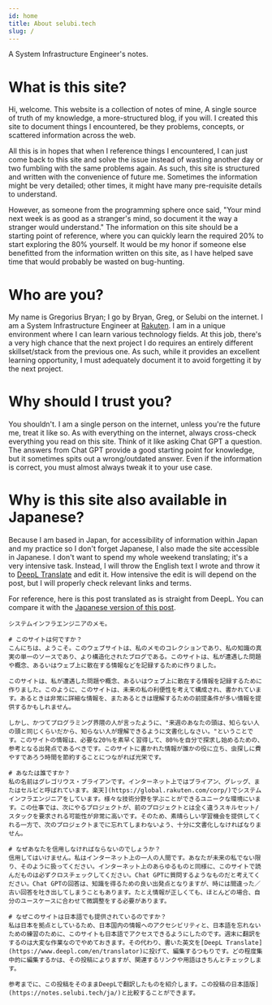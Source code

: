 ```yaml
---
id: home
title: About selubi.tech
slug: /
---
```


A System Infrastructure Engineer's notes.

# What is this site?

Hi, welcome. This website is a collection of notes of mine, A single source of truth of my knowledge, a more-structured blog, if you will. I created this site to document things I encountered, be they problems, concepts, or scattered information across the web.

All this is in hopes that when I reference things I encountered, I can just come back to this site and solve the issue instead of wasting another day or two fumbling with the same problems again. As such, this site is structured and written with the convenience of future me. Sometimes the information might be very detailed; other times, it might have many pre-requisite details to understand.

However, as someone from the programming sphere once said, "Your mind next week is as good as a stranger's mind, so document it the way a stranger would understand." The information on this site should be a starting point of reference, where you can quickly learn the required 20% to start exploring the 80% yourself. It would be my honor if someone else benefitted from the information written on this site, as I have helped save time that would probably be wasted on bug-hunting.

# Who are you?

My name is Gregorius Bryan; I go by Bryan, Greg, or Selubi on the internet. I am a System Infrastructure Engineer at [Rakuten](https://global.rakuten.com/corp/). I am in a unique environment where I can learn various technology fields. At this job, there's a very high chance that the next project I do requires an entirely different skillset/stack from the previous one. As such, while it provides an excellent learning opportunity, I must adequately document it to avoid forgetting it by the next project.

# Why should I trust you?

You shouldn't. I am a single person on the internet, unless you're the future me, treat it like so. As with everything on the internet, always cross-check everything you read on this site. Think of it like asking Chat GPT a question. The answers from Chat GPT provide a good starting point for knowledge, but it sometimes spits out a wrong/outdated answer. Even if the information is correct, you must almost always tweak it to your use case.

# Why is this site also available in Japanese?

Because I am based in Japan, for accessibility of information within Japan and my practice so I don't forget Japanese, I also made the site accessible in Japanese. I don't want to spend my whole weekend translating; it's a very intensive task. Instead, I will throw the English text I wrote and throw it to [DeepL Translate](https://www.deepl.com/en/translator) and edit it. How intensive the edit is will depend on the post, but I will properly check relevant links and terms.

For reference, here is this post translated as is straight from DeepL. You can compare it with the [Japanese version of this post](https://notes.selubi.tech/ja/).

```
システムインフラエンジニアのメモ。

# このサイトは何ですか？
こんにちは、ようこそ。このウェブサイトは、私のメモのコレクションであり、私の知識の真実の単一のソースであり、より構造化されたブログである。このサイトは、私が遭遇した問題や概念、あるいはウェブ上に散在する情報などを記録するために作りました。

このサイトは、私が遭遇した問題や概念、あるいはウェブ上に散在する情報を記録するために作りました。このように、このサイトは、未来の私の利便性を考えて構成され、書かれています。あるときは非常に詳細な情報を、またあるときは理解するための前提条件が多い情報を提供するかもしれません。

しかし、かつてプログラミング界隈の人が言ったように、"来週のあなたの頭は、知らない人の頭と同じくらいだから、知らない人が理解できるように文書化しなさい。"ということです。このサイトの情報は、必要な20％を素早く習得して、80％を自分で探求し始めるための、参考となる出発点であるべきです。このサイトに書かれた情報が誰かの役に立ち、虫探しに費やすであろう時間を節約することにつながれば光栄です。

# あなたは誰ですか？
私の名前はグレゴリウス・ブライアンです。インターネット上ではブライアン、グレッグ、またはセルビと呼ばれています。楽天](https://global.rakuten.com/corp/)でシステムインフラエンジニアをしています。様々な技術分野を学ぶことができるユニークな環境にいます。この仕事では、次にやるプロジェクトが、前のプロジェクトとは全く違うスキルセット/スタックを要求される可能性が非常に高いです。そのため、素晴らしい学習機会を提供してくれる一方で、次のプロジェクトまでに忘れてしまわないよう、十分に文書化しなければなりません。

# なぜあなたを信用しなければならないのでしょうか？
信用してはいけません。私はインターネット上の一人の人間です。あなたが未来の私でない限り、そのように扱ってください。インターネット上のあらゆるものと同様に、このサイトで読んだものは必ずクロスチェックしてください。Chat GPTに質問するようなものだと考えてください。Chat GPTの回答は、知識を得るための良い出発点となりますが、時には間違った／古い回答を吐き出してしまうこともあります。たとえ情報が正しくても、ほとんどの場合、自分のユースケースに合わせて微調整をする必要があります。

# なぜこのサイトは日本語でも提供されているのですか？
私は日本を拠点としているため、日本国内の情報へのアクセシビリティと、日本語を忘れないための練習のために、このサイトも日本語でアクセスできるようにしたのです。週末に翻訳をするのは大変な作業なのでやめておきます。その代わり、書いた英文を[DeepL Translate](https://www.deepl.com/en/translator)に投げて、編集するつもりです。どの程度集中的に編集するかは、その投稿によりますが、関連するリンクや用語はきちんとチェックします。

参考までに、この投稿をそのままDeepLで翻訳したものを紹介します。この投稿の日本語版](https://notes.selubi.tech/ja/)と比較することができます。
```
